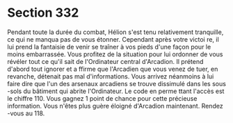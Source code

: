 # Section 332

Pendant toute la durée du combat, Hélion s'est tenu relativement
tranquille, ce qui ne manqua pas de vous étonner. Cependant
après votre victoi re, il lui prend la fantaisie de venir se traîner à
vos pieds d'une façon pour le moins embarrassée. Vous profitez
de la situation pour lui ordonner de vous révéler tout ce qu'il sait
de l'Ordinateur central d'Arcadion. Il prétend d'abord tout
ignorer et a ffirme que l'Arcadien que vous venez de tuer, en
revanche, détenait pas mal d'informations. Vous arrivez
néanmoins à lui faire dire que l'un des arsenaux arcadiens se
trouve dissimulé dans les sous -sols du bâtiment qui abrite
l'Ordinateur. Le code en perme ttant l'accès est le chiffre 110.
Vous gagnez 1 point de  chance pour cette précieuse
information. Vous n'êtes plus guère éloigné d'Arcadion
maintenant. Rendez -vous au 118.